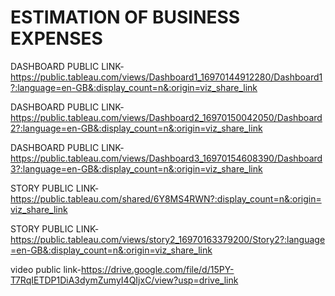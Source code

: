 # ESTIMATION OF BUSINESS EXPENSES

DASHBOARD PUBLIC LINK-https://public.tableau.com/views/Dashboard1_16970144912280/Dashboard1?:language=en-GB&:display_count=n&:origin=viz_share_link

DASHBOARD PUBLIC LINK-https://public.tableau.com/views/Dashboard2_16970150042050/Dashboard2?:language=en-GB&:display_count=n&:origin=viz_share_link

DASHBOARD PUBLIC LINK-https://public.tableau.com/views/Dashboard3_16970154608390/Dashboard3?:language=en-GB&:display_count=n&:origin=viz_share_link

STORY PUBLIC LINK-https://public.tableau.com/shared/6Y8MS4RWN?:display_count=n&:origin=viz_share_link

STORY PUBLIC LINK-https://public.tableau.com/views/story2_16970163379200/Story2?:language=en-GB&:display_count=n&:origin=viz_share_link


video public link-https://drive.google.com/file/d/15PY-T7RqIETDP1DiA3dymZumyI4QIjxC/view?usp=drive_link
